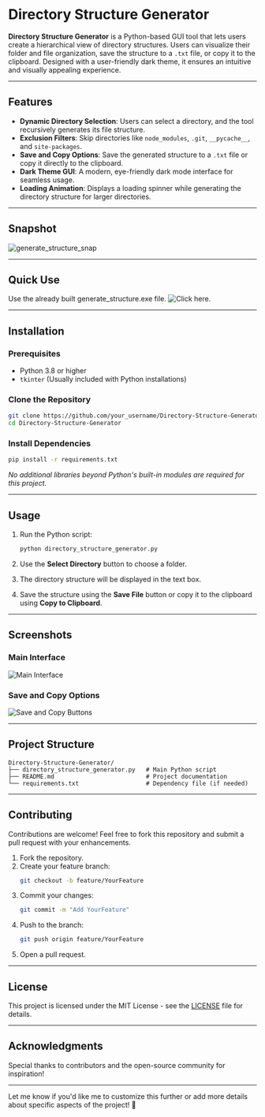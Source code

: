 # Directory Structure Generator

**Directory Structure Generator** is a Python-based GUI tool that lets users create a hierarchical view of directory structures. Users can visualize their folder and file organization, save the structure to a `.txt` file, or copy it to the clipboard. Designed with a user-friendly dark theme, it ensures an intuitive and visually appealing experience.

---

## Features
- **Dynamic Directory Selection**: Users can select a directory, and the tool recursively generates its file structure.
- **Exclusion Filters**: Skip directories like `node_modules`, `.git`, `__pycache__`, and `site-packages`.
- **Save and Copy Options**: Save the generated structure to a `.txt` file or copy it directly to the clipboard.
- **Dark Theme GUI**: A modern, eye-friendly dark mode interface for seamless usage.
- **Loading Animation**: Displays a loading spinner while generating the directory structure for larger directories.

---
## Snapshot

![generate_structure_snap](https://github.com/user-attachments/assets/8e727e93-e464-4bb6-8bd0-9bb972d25b17)


---

## Quick Use

Use the already built generate_structure.exe file. ![Click here](https://github.com/kndnsow/Directory-Structure-Generator/blob/main/dist).

---
## Installation

### Prerequisites
- Python 3.8 or higher
- `tkinter` (Usually included with Python installations)

### Clone the Repository
```bash
git clone https://github.com/your_username/Directory-Structure-Generator.git
cd Directory-Structure-Generator
```

### Install Dependencies
```bash
pip install -r requirements.txt
```
*No additional libraries beyond Python's built-in modules are required for this project.*

---

## Usage

1. Run the Python script:
   ```bash
   python directory_structure_generator.py
   ```

2. Use the **Select Directory** button to choose a folder.

3. The directory structure will be displayed in the text box.

4. Save the structure using the **Save File** button or copy it to the clipboard using **Copy to Clipboard**.

---

## Screenshots

### Main Interface
![Main Interface](link_to_screenshot.png)

### Save and Copy Options
![Save and Copy Buttons](link_to_screenshot.png)

---

## Project Structure
```
Directory-Structure-Generator/
├── directory_structure_generator.py   # Main Python script
├── README.md                          # Project documentation
└── requirements.txt                   # Dependency file (if needed)
```

---

## Contributing
Contributions are welcome! Feel free to fork this repository and submit a pull request with your enhancements.

1. Fork the repository.
2. Create your feature branch:
   ```bash
   git checkout -b feature/YourFeature
   ```
3. Commit your changes:
   ```bash
   git commit -m "Add YourFeature"
   ```
4. Push to the branch:
   ```bash
   git push origin feature/YourFeature
   ```
5. Open a pull request.

---

## License
This project is licensed under the MIT License - see the [LICENSE](LICENSE) file for details.

---

## Acknowledgments
Special thanks to contributors and the open-source community for inspiration!

---

Let me know if you'd like me to customize this further or add more details about specific aspects of the project! 🚀
